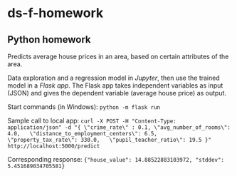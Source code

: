 # ds-f-homework
## Python homework
Predicts average house prices in an area, based on certain attributes of the area.

Data exploration and a regression model in _Jupyter_, then use the trained model in a _Flask app_.
The Flask app takes independent variables as input (JSON) and gives the dependent variable (average house price) as output.

Start commands (in Windows):
`python -m flask run`

Sample call to local app:
`curl -X POST -H "Content-Type: application/json" -d "{ \"crime_rate\" : 0.1, \"avg_number_of_rooms\": 4.0,   \"distance_to_employment_centers\": 6.5,   \"property_tax_rate\": 330.0,   \"pupil_teacher_ratio\": 19.5 }" http://localhost:5000/predict`

Corresponding response:
`{"house_value": 14.88522883103972, "stddev": 5.451689034705581}`
